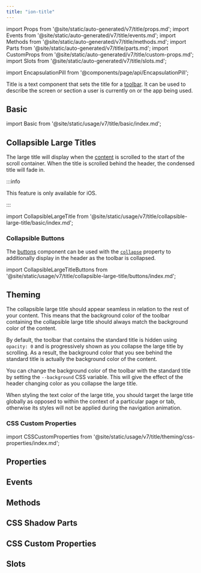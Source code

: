 ```yaml
---
title: "ion-title"
---
```

import Props from '@site/static/auto-generated/v7/title/props.md';
import Events from '@site/static/auto-generated/v7/title/events.md';
import Methods from '@site/static/auto-generated/v7/title/methods.md';
import Parts from '@site/static/auto-generated/v7/title/parts.md';
import CustomProps from '@site/static/auto-generated/v7/title/custom-props.md';
import Slots from '@site/static/auto-generated/v7/title/slots.md';

<head>
  <title>ion-title: Ionic Framework App Title Component for Toolbars</title>
  <meta name="description" content="ion-title is a component that sets the title of the toolbar. Read to learn more about title and collapsible title components and usage for Ionic Framework Apps." />
</head>

import EncapsulationPill from '@components/page/api/EncapsulationPill';

<EncapsulationPill type="shadow" />


Title is a text component that sets the title for a [toolbar](./toolbar). It can be used to describe the screen or section a user is currently on or the app being used.

## Basic

import Basic from '@site/static/usage/v7/title/basic/index.md';

<Basic />

## Collapsible Large Titles

The large title will display when the [content](./content) is scrolled to the start of the scroll container. When the title is scrolled behind the header, the condensed title will fade in.

:::info

This feature is only available for iOS.

:::

import CollapsibleLargeTitle from '@site/static/usage/v7/title/collapsible-large-title/basic/index.md';

<CollapsibleLargeTitle />

### Collapsible Buttons

The [buttons](./buttons.md) component can be used with the [`collapse`](./buttons.md#collapse) property to additionally display in the header as the toolbar is collapsed.


import CollapsibleLargeTitleButtons from '@site/static/usage/v7/title/collapsible-large-title/buttons/index.md';

<CollapsibleLargeTitleButtons />

## Theming

The collapsible large title should appear seamless in relation to the rest of your content. This means that the background color of the toolbar containing the collapsible large title should always match the background color of the content.

By default, the toolbar that contains the standard title is hidden using `opacity: 0` and is progressively shown as you collapse the large title by scrolling. As a result, the background color that you see behind the standard title is actually the background color of the content.

You can change the background color of the toolbar with the standard title by setting the `--background` CSS variable. This will give the effect of the header changing color as you collapse the large title.

When styling the text color of the large title, you should target the large title globally as opposed to within the context of a particular page or tab, otherwise its styles will not be applied during the navigation animation.

### CSS Custom Properties

import CSSCustomProperties from '@site/static/usage/v7/title/theming/css-properties/index.md';

<CSSCustomProperties />

## Properties
<Props />

## Events
<Events />

## Methods
<Methods />

## CSS Shadow Parts
<Parts />

## CSS Custom Properties
<CustomProps />

## Slots
<Slots />
